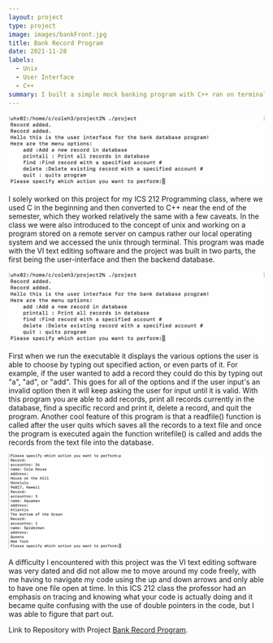 ```yaml
---
layout: project
type: project
image: images/bankFront.jpg
title: Bank Record Program
date: 2021-11-28
labels:
  - Unix
  - User Interface
  - C++
summary: I built a simple mock banking program with C++ ran on terminal
---
```



<img class="ui medium right floated rounded image" src="/images/bankUI.png">

I solely worked on this project for my ICS 212 Programming class, where we used C in the beginning and then converted to C++ near the end of the semester, which they worked relatively the same with a few caveats. In the class we were also introduced to the concept of unix and working on a program stored on a remote server on campus rather our local operating system and we accessed the unix through terminal. This program was made with the VI text editing software and the project was built in two parts, the first being the user-interface and then the backend database.

<img class="ui medium right floated rounded image" src="/images/bankUI.png">

First when we run the executable it displays the various options the user is able to choose by typing out specified action, or even parts of it. For example, if the user wanted to add a record they could do this by typing out "a", "ad", or "add". This goes for all of the options and if the user input's an invalid option then it will keep asking the user for input until it is valid. With this program you are able to add records, print all records currently in the database, find a specific record and print it, delete a record, and quit the program. Another cool feature of this program is that a readfile() function is called after the user quits which saves all the records to a text file and once the program is executed again the function writefile() is called and adds the records from the text file into the database.

<img class="ui medium right floated rounded image" src="/images/bankRecords.png">

A difficulty I encountered with this project was the VI text editing software was very dated and did not allow me to move around my code freely, with me having to navigate my code using the up and down arrows and only able to have one file open at time. In this ICS 212 class the professor had an emphasis on tracing and knowing what your code is actually doing and it became quite confusing with the use of double pointers in the code, but I was able to figure that part out.

Link to Repository with Project [Bank Record Program](https://github.com/Cole-House/Banking-Software-on-Unix).

